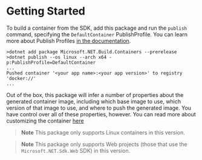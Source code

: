 # Getting Started

To build a container from the SDK, add this package and run the `publish` command,
specifying the `DefaultContainer` PublishProfile. You can learn more about Publish Profiles [in the documentation](https://docs.microsoft.com/aspnet/core/host-and-deploy/visual-studio-publish-profiles?view=aspnetcore-6.0#publish-profiles).

```shell
>dotnet add package Microsoft.NET.Build.Containers --prerelease
>dotnet publish --os linux --arch x64 -p:PublishProfile=DefaultContainer
...
Pushed container '<your app name>:<your app version>' to registry 'docker://'
...
```

Out of the box, this package will infer a number of properties about the generated container image, including which base image to use, which version of that image to use, and where to push the generated image. You have control over all of these properties, however. You can read more about customizing the container [here](./ContainerCustomization.md)

> **Note**
> This package only supports Linux containers in this version.

> **Note**
> This package only supports Web projects (those that use the `Microsoft.NET.Sdk.Web` SDK) in this version.